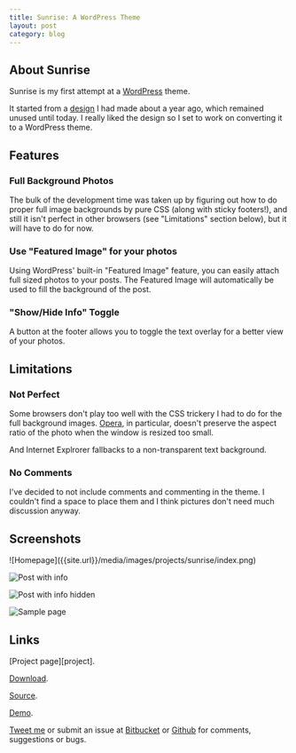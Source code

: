 ```yaml
---
title: Sunrise: A WordPress Theme
layout: post
category: blog
---
```


<h2 id="about-sunrise">About Sunrise</h2>

Sunrise is my first attempt at a [WordPress][] theme.

It started from a [design][forrst] I had made about a year ago, which remained unused until today. I really liked the design so I set to work on converting it to a WordPress theme. 


<h2 id="features">Features</h2>

### Full Background Photos ###
The bulk of the development time was taken up by figuring out how to do proper full image backgrounds by pure CSS (along with sticky footers!), and still it isn't perfect in other browsers (see "Limitations" section below), but it will have to do for now. 

### Use "Featured Image" for your photos ###
Using WordPress' built-in "Featured Image" feature, you can easily attach full sized photos to your posts. The Featured Image will automatically be used to fill the background of the post.

### "Show/Hide Info" Toggle ###
A button at the footer allows you to toggle the text overlay for a better view of your photos.

<h2 id="limitations">Limitations</h2>

### Not Perfect ###
Some browsers don't play too well with the CSS trickery I had to do for the full background images. [Opera][], in particular, doesn't preserve the aspect ratio of the photo when the window is resized too small. 

And Internet Explrorer fallbacks to a non-transparent text background.

### No Comments ###
I've decided to not include comments and commenting in the theme. I couldn't find a space to place them and I think pictures don't need much discussion anyway. 

<h2 id="screenshots">Screenshots</h2>
![Homepage]({{site.url}}/media/images/projects/sunrise/index.png)

![Post with info]({{site.url}}/media/images/projects/sunrise/single-with-info.png)

![Post with info hidden]({{site.url}}/media/images/projects/sunrise/single-no-info.png)

![Sample page]({{site.url}}/media/images/projects/sunrise/page.png)

<h2 id="links">Links</h2>
[Project page][project].

[Download][].

[Source][].

[Demo][].

[Tweet me][] or submit an issue at [Bitbucket][] or [Github][] for comments, suggestions or bugs.


[WordPress]: http://wordpress.com
[forrst]: http://forrst.com/posts/Untitled-Ej
[Opera]: http://opera.com
[Tweet me]: http://twitter.com/john2x
[Bitbucket]: {{links.bitbucket}}/sunrise
[Github]: {{links.github}}/sunrise
[Download]: {{links.bitbucket}}/sunrise/get/v1.1.0.zip
[project]: {{site.url}}/projects/sunrise
[Source]: {{links.bitbucket}}/sunrise
[Demo]: {{site.url}}/wordpress

